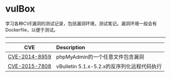 # vulBox

学习各种CVE漏洞的测试记录，包括漏洞环境，测试笔记。漏洞环境一般会有Dockerfile，以便于测试。

----

CVE            | Description
:-------------:|:----------------------------
[CVE-2014-8959](https://github.com/xkon/vulBox/blob/master/CVE-2014-8959/readme.md)  | phpMyAdmin的一个任意文件包含漏洞
[CVE-2015-7808](https://github.com/xkon/vulBox/blob/master/CVE-2015-7808/readme.md)  | vBulletin 5.1.x-5.2.x的反序列化远程代码执行
